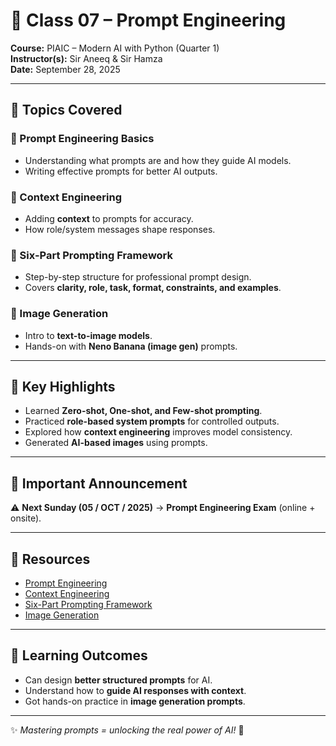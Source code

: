 # 🌟 Class 07 – Prompt Engineering  

**Course:** PIAIC – Modern AI with Python (Quarter 1)  
**Instructor(s):** Sir Aneeq & Sir Hamza  
**Date:** September 28, 2025  

---

## 🎯 Topics Covered  

### 🔹 Prompt Engineering Basics
- Understanding what prompts are and how they guide AI models.
- Writing effective prompts for better AI outputs.

### 🔹 Context Engineering
- Adding **context** to prompts for accuracy.
- How role/system messages shape responses.  

### 🔹 Six-Part Prompting Framework  
- Step-by-step structure for professional prompt design.  
- Covers **clarity, role, task, format, constraints, and examples**.  

### 🔹 Image Generation  
- Intro to **text-to-image models**.
- Hands-on with **Neno Banana (image gen)** prompts.

---

## 📝 Key Highlights  
- Learned **Zero-shot, One-shot, and Few-shot prompting**.  
- Practiced **role-based system prompts** for controlled outputs.  
- Explored how **context engineering** improves model consistency.  
- Generated **AI-based images** using prompts.  

---

## 📅 Important Announcement  
⚠️ **Next Sunday (05 / OCT / 2025)** → **Prompt Engineering Exam** (online + onsite).  

---

## 🔗 Resources  

- [Prompt Engineering](https://github.com/panaversity/learn-low-code-agentic-ai/blob/main/00_prompt_engineering/readme.md)  
- [Context Engineering](https://github.com/panaversity/learn-low-code-agentic-ai/blob/main/00_prompt_engineering/context_engineering_tutorial.md)  
- [Six-Part Prompting Framework](https://github.com/panaversity/learn-low-code-agentic-ai/blob/main/00_prompt_engineering/six_part_prompting_framework.md)  
- [Image Generation](https://github.com/panaversity/learn-low-code-agentic-ai/blob/main/00_prompt_engineering/image_generation/readme.md)  

---

## 🎯 Learning Outcomes  
- Can design **better structured prompts** for AI.  
- Understand how to **guide AI responses with context**.  
- Got hands-on practice in **image generation prompts**.  

---

✨ *Mastering prompts = unlocking the real power of AI!* 🚀  
